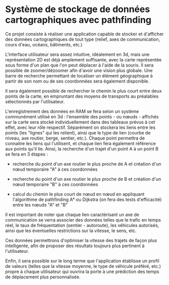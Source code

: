 # Système de stockage de données cartographiques avec pathfinding

Ce projet consiste à réaliser une application capable de stocker et d'afficher des données cartographiques de tout type (relief, axes de communication, cours d'eau, océans, bâtiments, etc.)

L'interface utilisateur sera assez intuitive, idéalement en 3d, mais une représentation 2D est déjà amplement suffisante, avec la carte représentée sous forme d'un plan que l'on peut déplacer à l'aide de la souris. Il sera possible de zoomer/dézoomer afin d'avoir une vision plus globale. Une barre de recherche permettant de localiser un élément géographique à partir de son nom ou de ses coordonnées sera également disponible.

Il sera également possible de rechercher le chemin le plus court entre deux points de la carte, en empruntant des moyens de transports au préalables sélectionnés par l'utilisateur.

L'enregistrement des données en RAM se fera selon un système communément utilisé en 3d : l'ensemble des points - ou nœuds - affichés sur la carte sera stocké individuellement dans des tableaux prévus à cet effet, avec leur rôle respectif. Séparément on stockera les liens entre les points (les "lignes" qui les relient), ainsi que le type de lien (courbe de niveau, axe routier, berge, sentier, etc.). Chaque point permettra de connaitre les liens qui l'utilisent, et chaque lien fera également référence aux points qu'il lie. Ainsi, la recherche d'un trajet d'un point A à un point B se fera en 3 étapes :

- recherche du point d'un axe routier le plus proche de A et création d'un nœud temporaire "A" à ces coordonnées

- recherche du point d'un axe routier le plus proche de B et création d'un nœud temporaire "B" à ces coordonnées

- calcul du chemin le plus court de nœud en nœud en appliquant l'algorithme de pathfinding A* ou Dijkstra (on fera des tests d'efficacité) entre les nœuds "A" et "B"

Il est important de noter que chaque lien caractérisant un axe de communication se verra associer des données telles que le trafic en temps réel, le taux de fréquentation (sentier - autoroute), les véhicules autorisés, ainsi que les éventuelles restrictions sur la vitesse, le sens, etc.

Ces données permettrons d'optimiser la vitesse des trajets de façon plus intelligente, afin de proposer des résultats toujours plus pertinent à l'utilisateur.

Enfin, il sera possible sur le long terme que l'application établisse un profil de valeurs (telles que la vitesse moyenne, le type de véhicule préféré, etc.) propre à chaque utilisateur qui ouvrira la porte à une prédiction des temps de déplacement plus personnalisée.
